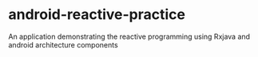 # android-reactive-practice
An application demonstrating the reactive programming using Rxjava and android architecture components
